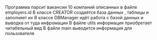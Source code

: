 Программа парсит вакансии 10 компаний описанных в файле employers.id 
В классе CREATOR создаётся база данных , таблицы и заполняет их
В классе DBManager идёт работа с базой данных и выводка от туда  инфромации
В файле utils информация приобретает читабельный вид
В файле main выводится информация для пользователя
